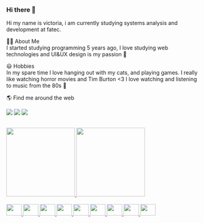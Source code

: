 ### Hi there 👋

Hi my name is victoria, i am currently studying systems analysis and development at fatec.

👩‍💻  About Me<br/>
I started studying programming 5 years ago, I love studying web technologies and UI&UX design is my passion 💜

😃  Hobbies<br/>
In my spare time I love hanging out with my cats, and playing games. I really like watching horror movies and Tim Burton <3 I love watching and listening to music from the 80s 💜

<div>
 🌎 Find me around the web<br/>
 <div style="margin-top: 15px">
  <a href="https://www.facebook.com/vickandujar1/" target="_blank"><img src="https://img.shields.io/badge/Facebook-1877F2?style=for-the-badge&logo=facebook&logoColor=white" target="_blank"></a>
  <a href="https://open.spotify.com/user/y2piaxkt2iyektdasshmtms4a" target="_blank"><img src="https://img.shields.io/badge/Spotify-1ED760?&style=for-the-badge&logo=spotify&logoColor=white" target="_blank"></a>
  <a href="https://steamcommunity.com/id/vicdotrembala" target="_blank"><img src="https://img.shields.io/badge/Steam-000000?style=for-the-badge&logo=steam&logoColor=white" target="_blank"></a>
 </div>
</div>

##

<div>
  <a href="https://github.com/victoriandujar">
  <img height="180em" src="https://github-readme-stats.vercel.app/api?username=victoriandujar&show_icons=true&theme=tokyonight&include_all_commits=true&count_private=true"/>
  <img height="180em" src="https://github-readme-stats.vercel.app/api/top-langs/?username=victoriandujar&layout=compact&langs_count=7&theme=tokyonight"/>
</div>

 <div style="display: inline_block"><br>
  <img src="https://cdn.jsdelivr.net/gh/devicons/devicon/icons/react/react-original.svg" height="30" width="40" />
  <img src="https://cdn.jsdelivr.net/gh/devicons/devicon/icons/typescript/typescript-plain.svg" height="30" width="40" />
  <img src="https://cdn.jsdelivr.net/gh/devicons/devicon/icons/javascript/javascript-plain.svg" height="30" width="40" />
  <img src="https://cdn.jsdelivr.net/gh/devicons/devicon/icons/html5/html5-plain.svg" height="30" width="40" />
  <img src="https://cdn.jsdelivr.net/gh/devicons/devicon/icons/css3/css3-original.svg" height="30" width="40" />
  <img src="https://cdn.jsdelivr.net/gh/devicons/devicon/icons/java/java-original.svg" height="30" width="40" />
  <img src="https://cdn.jsdelivr.net/gh/devicons/devicon/icons/jquery/jquery-original.svg" height="30" width="40" />
  <img src="https://cdn.jsdelivr.net/gh/devicons/devicon/icons/csharp/csharp-line.svg" height="30" width="40" />
  <img src="https://cdn.jsdelivr.net/gh/devicons/devicon/icons/ionic/ionic-original.svg" height="30" width="40" />
</div>
  
